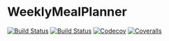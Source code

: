 # WeeklyMealPlanner

[![Build Status](https://travis-ci.com/SteffenPL/WeeklyMealPlanner.jl.svg?branch=master)](https://travis-ci.com/SteffenPL/WeeklyMealPlanner.jl)
[![Build Status](https://ci.appveyor.com/api/projects/status/github/SteffenPL/WeeklyMealPlanner.jl?svg=true)](https://ci.appveyor.com/project/SteffenPL/WeeklyMealPlanner-jl)
[![Codecov](https://codecov.io/gh/SteffenPL/WeeklyMealPlanner.jl/branch/master/graph/badge.svg)](https://codecov.io/gh/SteffenPL/WeeklyMealPlanner.jl)
[![Coveralls](https://coveralls.io/repos/github/SteffenPL/WeeklyMealPlanner.jl/badge.svg?branch=master)](https://coveralls.io/github/SteffenPL/WeeklyMealPlanner.jl?branch=master)
